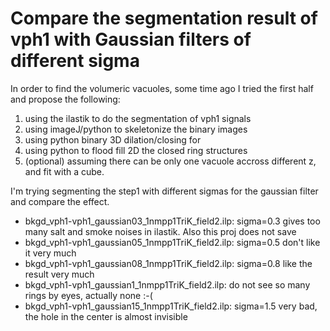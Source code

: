 # Compare the segmentation result of vph1 with Gaussian filters of different sigma

In order to find the volumeric vacuoles, some time ago I tried the first half and propose the following:
1. using the ilastik to do the segmentation of vph1 signals
2. using imageJ/python to skeletonize the binary images
3. using python binary 3D dilation/closing for
4. using python to flood fill 2D the closed ring structures
5. (optional) assuming there can be only one vacuole accross different z, and fit with a cube.

I'm trying segmenting the step1 with different sigmas for the gaussian filter and compare the effect.

- bkgd_vph1-vph1_gaussian03_1nmpp1TriK_field2.ilp: sigma=0.3 gives too many salt and smoke noises in ilastik. Also this proj does not save 
- bkgd_vph1-vph1_gaussian05_1nmpp1TriK_field2.ilp: sigma=0.5 don't like it very much
- bkgd_vph1-vph1_gaussian08_1nmpp1TriK_field2.ilp: sigma=0.8 like the result very much
- bkgd_vph1-vph1_gaussian1_1nmpp1TriK_field2.ilp: do not see so many rings by eyes, actually none :-(
- bkgd_vph1-vph1_gaussian15_1nmpp1TriK_field2.ilp: sigma=1.5 very bad, the hole in the center is almost invisible